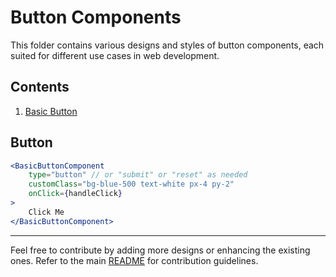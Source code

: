 # Button Components

This folder contains various designs and styles of button components, each suited for different use cases in web development.


## Contents

1. [Basic Button](./BasicButtonComponent.jsx)


## Button

```jsx
<BasicButtonComponent
    type="button" // or "submit" or "reset" as needed
    customClass="bg-blue-500 text-white px-4 py-2"
    onClick={handleClick}
>
    Click Me
</BasicButtonComponent>
```

---

Feel free to contribute by adding more designs or enhancing the existing ones. Refer to the main [README](../README.md) for contribution guidelines.
